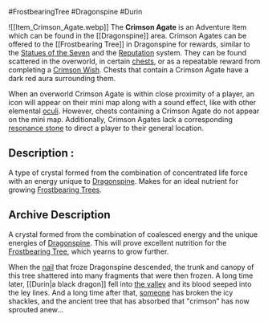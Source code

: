 #FrostbearingTree #Dragonspine #Durin 

![[Item_Crimson_Agate.webp]]
The **Crimson Agate** is an Adventure Item which can be found in the [[Dragonspine]] area. Crimson Agates can be offered to the [[Frostbearing Tree]] in Dragonspine for rewards, similar to the [Statues of the Seven](https://genshin-impact.fandom.com/wiki/Statue_of_The_Seven "Statue of The Seven") and the [Reputation](https://genshin-impact.fandom.com/wiki/Reputation "Reputation") system. They can be found scattered in the overworld, in certain [chests](https://genshin-impact.fandom.com/wiki/Chests "Chests"), or as a repeatable reward from completing a [Crimson Wish](https://genshin-impact.fandom.com/wiki/Crimson_Wish "Crimson Wish"). Chests that contain a Crimson Agate have a dark red aura surrounding them.

When an overworld Crimson Agate is within close proximity of a player, an icon will appear on their mini map along with a sound effect, like with other elemental [oculi](https://genshin-impact.fandom.com/wiki/Oculi "Oculi"). However, chests containing a Crimson Agate do not appear on the mini map. Additionally, Crimson Agates lack a corresponding [resonance stone](https://genshin-impact.fandom.com/wiki/Oculus_Resonance_Stone "Oculus Resonance Stone") to direct a player to their general location.

## Description : 

A type of crystal formed from the combination of concentrated life force with an energy unique to [Dragonspine](https://genshin-impact.fandom.com/wiki/Dragonspine "Dragonspine"). Makes for an ideal nutrient for growing [Frostbearing Trees](https://genshin-impact.fandom.com/wiki/Frostbearing_Tree "Frostbearing Tree").

## Archive Description

A crystal formed from the combination of coalesced energy and the unique energies of [Dragonspine](https://genshin-impact.fandom.com/wiki/Dragonspine "Dragonspine"). This will prove excellent nutrition for the [Frostbearing Tree](https://genshin-impact.fandom.com/wiki/Frostbearing_Tree "Frostbearing Tree"), which yearns to grow further.

When the [nail](https://genshin-impact.fandom.com/wiki/Skyfrost_Nail "Skyfrost Nail") that froze Dragonspine descended, the trunk and canopy of this tree shattered into many fragments that were then frozen. A long time later, [[Durin|a black dragon]] fell into [the valley](https://genshin-impact.fandom.com/wiki/Wyrmrest_Valley "Wyrmrest Valley") and its blood seeped into the ley lines. And a long time after that, [someone](https://genshin-impact.fandom.com/wiki/Traveler "Traveler") has broken the icy shackles, and the ancient tree that has absorbed that "crimson" has now sprouted anew...